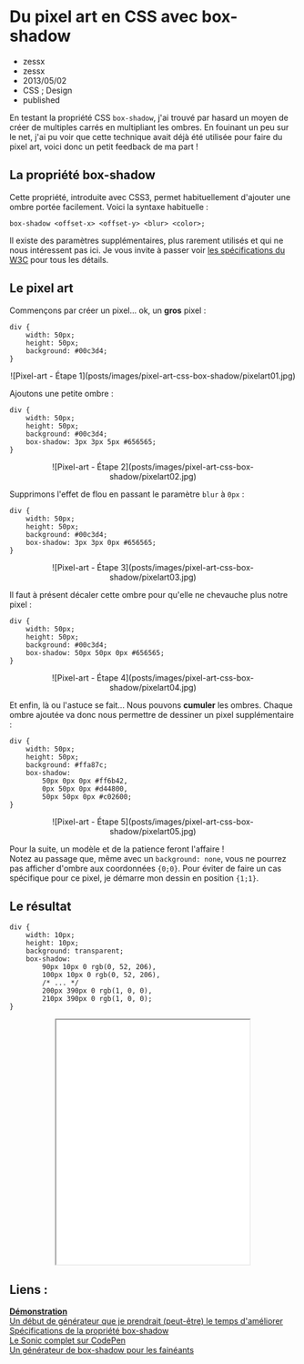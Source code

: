 # Du pixel art en CSS avec box-shadow
- zessx
- zessx
- 2013/05/02
- CSS ; Design
- published

En testant la propriété CSS `box-shadow`, j'ai trouvé par hasard un moyen de créer de multiples carrés en multipliant les ombres. En fouinant un peu sur le net, j'ai pu voir que cette technique avait déjà été utilisée pour faire du pixel art, voici donc un petit feedback de ma part !

## La propriété box-shadow

Cette propriété, introduite avec CSS3, permet habituellement d'ajouter une ombre portée facilement. Voici la syntaxe habituelle :

	box-shadow <offset-x> <offset-y> <blur> <color>;

Il existe des paramètres supplémentaires, plus rarement utilisés et qui ne nous intéressent pas ici. Je vous invite à passer voir [les spécifications du W3C](http://www.w3.org/TR/css3-background/#the-box-shadow) pour tous les détails.

## Le pixel art

Commençons par créer un pixel... ok, un **gros** pixel :

	div {   
		width: 50px;
		height: 50px;
		background: #00c3d4;
	}

<center>![Pixel-art - Étape 1](posts/images/pixel-art-css-box-shadow/pixelart01.jpg)</center>

Ajoutons une petite ombre :

	div {   
		width: 50px;
		height: 50px;
		background: #00c3d4;
		box-shadow: 3px 3px 5px #656565;
	}

<center>![Pixel-art - Étape 2](posts/images/pixel-art-css-box-shadow/pixelart02.jpg)</center>

Supprimons l'effet de flou en passant le paramètre `blur` à `0px` :

	div {   
		width: 50px;
		height: 50px;
		background: #00c3d4;
		box-shadow: 3px 3px 0px #656565;
	}

<center>![Pixel-art - Étape 3](posts/images/pixel-art-css-box-shadow/pixelart03.jpg)</center>

Il faut à présent décaler cette ombre pour qu'elle ne chevauche plus notre pixel :

	div {   
		width: 50px;
		height: 50px;
		background: #00c3d4;
		box-shadow: 50px 50px 0px #656565;
	}

<center>![Pixel-art - Étape 4](posts/images/pixel-art-css-box-shadow/pixelart04.jpg)</center>

Et enfin, là ou l'astuce se fait... Nous pouvons **cumuler** les ombres. Chaque ombre ajoutée va donc nous permettre de dessiner un pixel supplémentaire :

	div {   
		width: 50px;
		height: 50px;
		background: #ffa87c;
		box-shadow: 
			50px 0px 0px #ff6b42,
			0px 50px 0px #d44800,
			50px 50px 0px #c02600;
	}

<center>![Pixel-art - Étape 5](posts/images/pixel-art-css-box-shadow/pixelart05.jpg)</center>

Pour la suite, un modèle et de la patience feront l'affaire !   
Notez au passage que, même avec un `background: none`, vous ne pourrez pas afficher d'ombre aux coordonnées `{0;0}`. Pour éviter de faire un cas spécifique pour ce pixel, je démarre mon dessin en position `{1;1}`.

## Le résultat

	div {   
		width: 10px;
		height: 10px;
		background: transparent;
		box-shadow:
			90px 10px 0 rgb(0, 52, 206),
			100px 10px 0 rgb(0, 52, 206),
			/* ... */
			200px 390px 0 rgb(1, 0, 0),
			210px 390px 0 rgb(1, 0, 0);
	}

<center><iframe src="demos/pixel-art-css-box-shadow/index.html" width="340" height="430"></iframe></center>

## Liens :
[**Démonstration**](http://blog.smarchal.com/demos/pixel-art-css-box-shadow/index.html)   
[Un début de générateur que je prendrait (peut-être) le temps d'améliorer](http://blog.smarchal.com/demos/pixel-art-css-box-shadow/generator.php)   
[Spécifications de la propriété box-shadow](http://www.w3.org/TR/css3-background/#the-box-shadow")   
[Le Sonic complet sur CodePen](http://codepen.io/zessx/pen/BsfFt")   
[Un générateur de box-shadow pour les fainéants](http://cssmatic.com/box-shadow)   